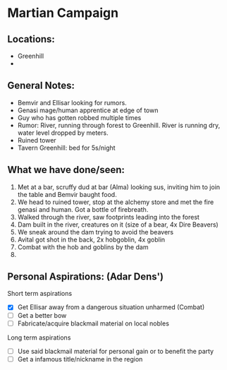 # Martian Campaign

## Locations:
* Greenhill
* 

## General Notes:
* Bemvir and Ellisar looking for rumors.
* Genasi mage/human apprentice at edge of town
* Guy who has gotten robbed multiple times
* Rumor: River, running through forest to Greenhill. River is running dry, water level dropped by meters.
* Ruined tower
* Tavern Greenhill: bed for 5s/night

## What we have done/seen:
1. Met at a bar, scruffy dud at bar (Alma) looking sus, inviting him to join the table and Bemvir baught food.
2. We head to ruined tower, stop at the alchemy store and met the fire genasi and human. Got a bottle of firebreath.
3. Walked through the river, saw footprints leading into the forest
4. Dam built in the river, creatures on it (size of a bear, 4x Dire Beavers)
5. We sneak around the dam trying to avoid the beavers
6. Avital got shot in the back, 2x hobgoblin, 4x goblin
7. Combat with the hob and goblins by the dam
8. 

## Personal Aspirations: (**Adar Dens'**)
Short term aspirations
- [x] Get Ellisar away from a dangerous situation unharmed (Combat)
- [ ] Get a better bow
- [ ] Fabricate/acquire blackmail material on local nobles

Long term aspirations
- [ ] Use said blackmail material for personal gain or to benefit the party
- [ ] Get a infamous title/nickname in the region